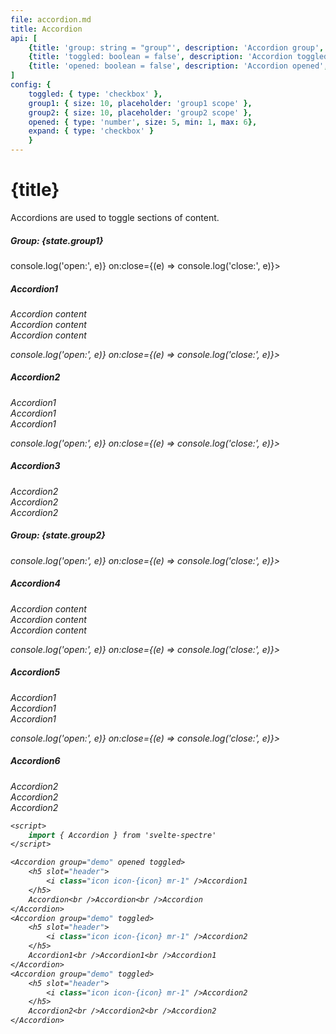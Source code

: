 ```yaml
---
file: accordion.md
title: Accordion
api: [
	{title: 'group: string = "group"', description: 'Accordion group', variables: 'any string'},
	{title: 'toggled: boolean = false', description: 'Accordion toggled', variables: 'true | false'},
	{title: 'opened: boolean = false', description: 'Accordion opened', variables: 'true | false'}
]
config: { 
    toggled: { type: 'checkbox' }, 
    group1: { size: 10, placeholder: 'group1 scope' }, 
    group2: { size: 10, placeholder: 'group2 scope' }, 
    opened: { type: 'number', size: 5, min: 1, max: 6}, 
    expand: { type: 'checkbox' } 
    }
---
```


<script>
    import {Accordion, Accordioner, Col, Grid, Divider} from '$lib'
    import Knobs from '../_knobs.svelte'

    let opened = 1, state = { toggled: true, group1: 'demo1', group2: 'demo2', opened, expand: false }
</script>

# {title}

Accordions are used to toggle sections of content.

<p>
    <Grid>
        <Col>
            <h5 class="text-gray">Group: {state.group1}</h5>
            <Accordion
                bind:toggled={state.toggled}
                group={state.group1}
                opened={state.opened === 1 || state.expand}
                on:open={(e) => console.log('open:', e)}
                on:close={(e) => console.log('close:', e)}>
                <h5 slot="header">
                    <i class="icon icon-arrow-right mr-2" />Accordion1
                </h5>
                <p>Accordion content<br />Accordion content<br />Accordion content</p>
            </Accordion>
            <Accordion
                bind:toggled={state.toggled}
                group={state.group1}
                opened={state.opened === 2 || state.expand}
                on:open={(e) => console.log('open:', e)}
                on:close={(e) => console.log('close:', e)}>
                <h5 slot="header">
                    <i class="icon icon-arrow-right mr-2" />Accordion2
                </h5>
                <p>Accordion1<br />Accordion1<br />Accordion1</p>
            </Accordion>
            <Accordion
                bind:toggled={state.toggled}
                group={state.group1}
                opened={state.opened === 3 || state.expand}
                on:open={(e) => console.log('open:', e)}
                on:close={(e) => console.log('close:', e)}>
                <h5 slot="header">
                    <i class="icon icon-arrow-right mr-2" />Accordion3
                </h5>
                <p>Accordion2<br />Accordion2<br />Accordion2</p>
            </Accordion>
        </Col>
        <Col>
            <h5 class="text-gray">Group: {state.group2}</h5>
            <Accordion
                bind:toggled={state.toggled}
                group={state.group2}
                opened={state.opened === 4 || state.expand}
                on:open={(e) => console.log('open:', e)}
                on:close={(e) => console.log('close:', e)}>
                <h5 slot="header">Accordion4</h5>
                <p>Accordion content<br />Accordion content<br />Accordion content</p>
            </Accordion>
            <Accordion
                bind:toggled={state.toggled}
                group={state.group2}
                opened={state.opened === 5 || state.expand}
                on:open={(e) => console.log('open:', e)}
                on:close={(e) => console.log('close:', e)}>
                <h5 slot="header">Accordion5</h5>
                <p>Accordion1<br />Accordion1<br />Accordion1</p>
            </Accordion>
            <Accordion
                bind:toggled={state.toggled}
                group={state.group2}
                opened={state.opened === 6 || state.expand}
                on:open={(e) => console.log('open:', e)}
                on:close={(e) => console.log('close:', e)}>
                <h5 slot="header">Accordion6</h5>
                <p>Accordion2<br />Accordion2<br />Accordion2</p>
            </Accordion>
        </Col>
    </Grid>
</p>

<p>
    <Knobs bind:state={state} {config}/>
</p>

```sv
<script>
    import { Accordion } from 'svelte-spectre'
</script>

<Accordion group="demo" opened toggled>
    <h5 slot="header">
        <i class="icon icon-{icon} mr-1" />Accordion1
    </h5>
    Accordion<br />Accordion<br />Accordion
</Accordion>
<Accordion group="demo" toggled>
    <h5 slot="header">
        <i class="icon icon-{icon} mr-1" />Accordion2
    </h5>
    Accordion1<br />Accordion1<br />Accordion1
</Accordion>
<Accordion group="demo" toggled>
    <h5 slot="header">
        <i class="icon icon-{icon} mr-1" />Accordion2
    </h5>
    Accordion2<br />Accordion2<br />Accordion2
</Accordion>
```
